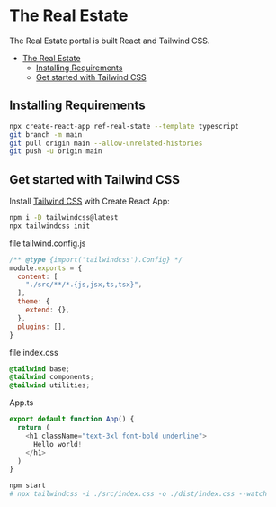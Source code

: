 # The Real Estate
The Real Estate portal is built React and Tailwind CSS.
- [The Real Estate](#the-real-estate)
  - [Installing Requirements](#installing-requirements)
  - [Get started with Tailwind CSS](#get-started-with-tailwind-css)


## Installing Requirements
```bash
npx create-react-app ref-real-state --template typescript
git branch -m main
git pull origin main --allow-unrelated-histories
git push -u origin main
```
## Get started with Tailwind CSS
Install [Tailwind CSS](https://tailwindcss.com/docs/guides/create-react-app) with Create React App:
```bash
npm i -D tailwindcss@latest 
npx tailwindcss init

```
file tailwind.config.js
```javascript
/** @type {import('tailwindcss').Config} */
module.exports = {
  content: [
    "./src/**/*.{js,jsx,ts,tsx}",
  ],
  theme: {
    extend: {},
  },
  plugins: [],
}
```

file index.css
```css
@tailwind base;
@tailwind components;
@tailwind utilities;
```
App.ts
```js
export default function App() {
  return (
    <h1 className="text-3xl font-bold underline">
      Hello world!
    </h1>
  )
}
```

```bash
npm start
# npx tailwindcss -i ./src/index.css -o ./dist/index.css --watch
```


